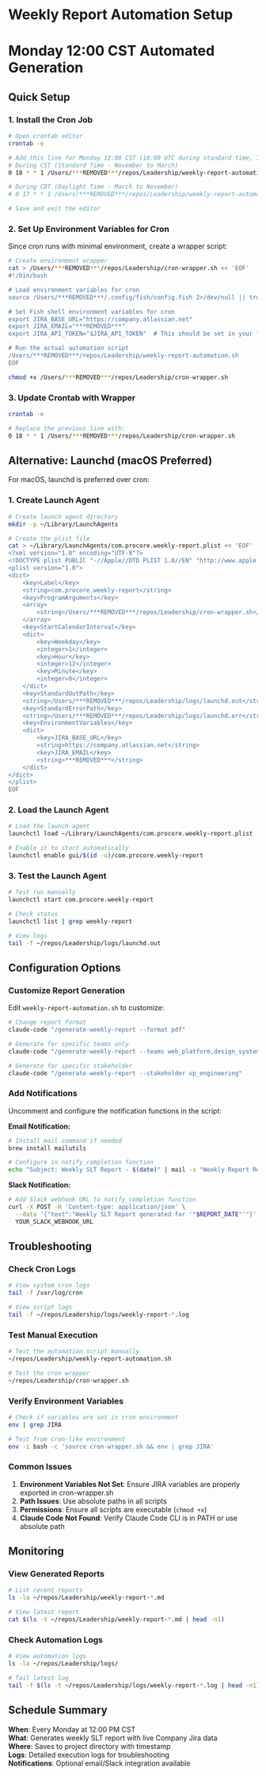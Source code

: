 # Weekly Report Automation Setup
# Monday 12:00 CST Automated Generation

## Quick Setup

### 1. Install the Cron Job

```bash
# Open crontab editor
crontab -e

# Add this line for Monday 12:00 CST (18:00 UTC during standard time, 17:00 UTC during daylight time)
# During CST (Standard Time - November to March)
0 18 * * 1 /Users/***REMOVED***/repos/Leadership/weekly-report-automation.sh

# During CDT (Daylight Time - March to November) 
# 0 17 * * 1 /Users/***REMOVED***/repos/Leadership/weekly-report-automation.sh

# Save and exit the editor
```

### 2. Set Up Environment Variables for Cron

Since cron runs with minimal environment, create a wrapper script:

```bash
# Create environment wrapper
cat > /Users/***REMOVED***/repos/Leadership/cron-wrapper.sh << 'EOF'
#!/bin/bash

# Load environment variables for cron
source /Users/***REMOVED***/.config/fish/config.fish 2>/dev/null || true

# Set Fish shell environment variables for cron
export JIRA_BASE_URL="https://company.atlassian.net"
export JIRA_EMAIL="***REMOVED***"
export JIRA_API_TOKEN="$JIRA_API_TOKEN"  # This should be set in your fish config

# Run the actual automation script
/Users/***REMOVED***/repos/Leadership/weekly-report-automation.sh
EOF

chmod +x /Users/***REMOVED***/repos/Leadership/cron-wrapper.sh
```

### 3. Update Crontab with Wrapper

```bash
crontab -e

# Replace the previous line with:
0 18 * * 1 /Users/***REMOVED***/repos/Leadership/cron-wrapper.sh
```

## Alternative: Launchd (macOS Preferred)

For macOS, launchd is preferred over cron:

### 1. Create Launch Agent

```bash
# Create launch agent directory
mkdir -p ~/Library/LaunchAgents

# Create the plist file
cat > ~/Library/LaunchAgents/com.procore.weekly-report.plist << 'EOF'
<?xml version="1.0" encoding="UTF-8"?>
<!DOCTYPE plist PUBLIC "-//Apple//DTD PLIST 1.0//EN" "http://www.apple.com/DTDs/PropertyList-1.0.dtd">
<plist version="1.0">
<dict>
    <key>Label</key>
    <string>com.procore.weekly-report</string>
    <key>ProgramArguments</key>
    <array>
        <string>/Users/***REMOVED***/repos/Leadership/cron-wrapper.sh</string>
    </array>
    <key>StartCalendarInterval</key>
    <dict>
        <key>Weekday</key>
        <integer>1</integer>
        <key>Hour</key>
        <integer>12</integer>
        <key>Minute</key>
        <integer>0</integer>
    </dict>
    <key>StandardOutPath</key>
    <string>/Users/***REMOVED***/repos/Leadership/logs/launchd.out</string>
    <key>StandardErrorPath</key>
    <string>/Users/***REMOVED***/repos/Leadership/logs/launchd.err</string>
    <key>EnvironmentVariables</key>
    <dict>
        <key>JIRA_BASE_URL</key>
        <string>https://company.atlassian.net</string>
        <key>JIRA_EMAIL</key>
        <string>***REMOVED***</string>
    </dict>
</dict>
</plist>
EOF
```

### 2. Load the Launch Agent

```bash
# Load the launch agent
launchctl load ~/Library/LaunchAgents/com.procore.weekly-report.plist

# Enable it to start automatically
launchctl enable gui/$(id -u)/com.procore.weekly-report
```

### 3. Test the Launch Agent

```bash
# Test run manually
launchctl start com.procore.weekly-report

# Check status
launchctl list | grep weekly-report

# View logs
tail -f ~/repos/Leadership/logs/launchd.out
```

## Configuration Options

### Customize Report Generation

Edit `weekly-report-automation.sh` to customize:

```bash
# Change report format
claude-code "/generate-weekly-report --format pdf"

# Generate for specific teams only
claude-code "/generate-weekly-report --teams web_platform,design_system"

# Generate for specific stakeholder
claude-code "/generate-weekly-report --stakeholder vp_engineering"
```

### Add Notifications

Uncomment and configure the notification functions in the script:

**Email Notification:**
```bash
# Install mail command if needed
brew install mailutils

# Configure in notify_completion function
echo "Subject: Weekly SLT Report - $(date)" | mail -s "Weekly Report Ready" your-supervisor@procore.com < "$report_file"
```

**Slack Notification:**
```bash
# Add Slack webhook URL to notify_completion function
curl -X POST -H 'Content-type: application/json' \
  --data '{"text":"Weekly SLT Report generated for '"$REPORT_DATE"'"}' \
  YOUR_SLACK_WEBHOOK_URL
```

## Troubleshooting

### Check Cron Logs
```bash
# View system cron logs
tail -f /var/log/cron

# View script logs
tail -f ~/repos/Leadership/logs/weekly-report-*.log
```

### Test Manual Execution
```bash
# Test the automation script manually
~/repos/Leadership/weekly-report-automation.sh

# Test the cron wrapper
~/repos/Leadership/cron-wrapper.sh
```

### Verify Environment Variables
```bash
# Check if variables are set in cron environment
env | grep JIRA

# Test from cron-like environment
env -i bash -c 'source cron-wrapper.sh && env | grep JIRA'
```

### Common Issues

1. **Environment Variables Not Set**: Ensure JIRA variables are properly exported in cron-wrapper.sh
2. **Path Issues**: Use absolute paths in all scripts
3. **Permissions**: Ensure all scripts are executable (`chmod +x`)
4. **Claude Code Not Found**: Verify Claude Code CLI is in PATH or use absolute path

## Monitoring

### View Generated Reports
```bash
# List recent reports
ls -la ~/repos/Leadership/weekly-report-*.md

# View latest report
cat $(ls -t ~/repos/Leadership/weekly-report-*.md | head -n1)
```

### Check Automation Logs
```bash
# View automation logs
ls -la ~/repos/Leadership/logs/

# Tail latest log
tail -f $(ls -t ~/repos/Leadership/logs/weekly-report-*.log | head -n1)
```

## Schedule Summary

**When**: Every Monday at 12:00 PM CST  
**What**: Generates weekly SLT report with live Company Jira data  
**Where**: Saves to project directory with timestamp  
**Logs**: Detailed execution logs for troubleshooting  
**Notifications**: Optional email/Slack integration available